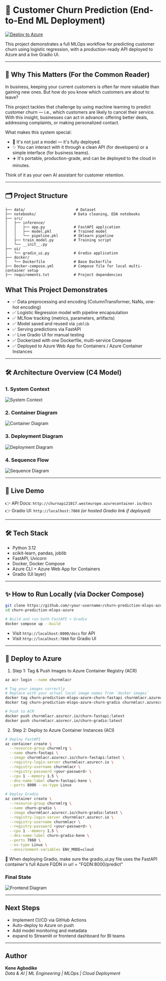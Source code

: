 # 🧠 Customer Churn Prediction (End-to-End ML Deployment)

[![Deploy to Azure](https://aka.ms/deploytoazurebutton)](https://portal.azure.com/#create/Microsoft.WebSite)

This project demonstrates a full MLOps workflow for predicting customer churn using logistic regression, with a production-ready API deployed to Azure and a live Gradio UI.

---

## 🤔 Why This Matters (For the Common Reader)

In business, keeping your current customers is often far more valuable than gaining new ones. But how do you know which customers are about to leave?

This project tackles that challenge by using machine learning to predict customer churn — i.e., which customers are likely to cancel their service. With this insight, businesses can act in advance: offering better deals, addressing complaints, or making personalized contact.

What makes this system special:
- 🤖 It's not just a model — it's fully deployed.
- ✨ You can interact with it through a clean API (for developers) or a simple interface (for business teams).
- ✈️ It's portable, production-grade, and can be deployed to the cloud in minutes.

Think of it as your own AI assistant for customer retention.

---

## 🗂 Project Structure
```
├── data/                       # Dataset
├── notebooks/                 # Data cleaning, EDA notebooks
├── src/
│   ├── inference/
│   │   ├── app.py             # FastAPI application
│   │   ├── model.pkl          # Trained model
│   │   └── pipeline.pkl       # Sklearn pipeline
│   ├── train_model.py         # Training script
│   └── __init__.py
├── ui/
│   └── gradio_ui.py           # Gradio application
├── docker/
│   └── Dockerfile             # Base Dockerfile
├── Docker-compose.yml         # Compose file for local multi-container setup
├── requirements.txt           # Project dependencies
```

## What This Project Demonstrates

- ✅ Data preprocessing and encoding (ColumnTransformer, NaNs, one-hot encoding)
- ✅ Logistic Regression model with pipeline encapsulation
- ✅ MLflow tracking (metrics, parameters, artifacts)
- ✅ Model saved and reused via `joblib`
- ✅ Serving predictions via FastAPI
- ✅ Live Gradio UI for manual testing
- ✅ Dockerized with one Dockerfile, multi-service Compose
- ✅ Deployed to Azure Web App for Containers / Azure Container Instances

---

## 🛠 Architecture Overview (C4 Model)

### 1. System Context
![System Context](out/plantuml_diagrams/C4_system_context_diagram/System_Context.png)

### 2. Container Diagram
![Container Diagram](out/plantuml_diagrams/C4_container_diagram/Container_Diagram.png)

### 3. Deployment Diagram
![Deployment Diagram](out/plantuml_diagrams/C4_deployment_diagram/Deployment_Diagram.png)

### 4. Sequence Flow
![Sequence Diagram](out/plantuml_diagrams/C4_sequence_diagram/Sequence_Diagram.png)

---
## 🚀 Live Demo
👉 API Docs: `http://churnapi21017.westeurope.azurecontainer.io/docs`  
👉 Gradio UI: `http://localhost:7860` *(or hosted Gradio link if deployed)*

---

## 🛠 Tech Stack
- Python 3.12
- scikit-learn, pandas, joblib
- FastAPI, Uvicorn
- Docker, Docker Compose
- Azure CLI + Azure Web App for Containers
- Gradio (UI layer)

---

## ✨ How to Run Locally (via Docker Compose)
```bash
git clone https://github.com/<your-username>/churn-prediction-mlops-azure.git
cd churn-prediction-mlops-azure

# Build and run both FastAPI + Gradio
docker compose up --build
```

- Visit `http://localhost:8000/docs` for API
- Visit `http://localhost:7860` for Gradio UI

---

## 🚤 Deploy to Azure

1. Step 1: Tag & Push Images to Azure Container Registry (ACR)
```bash
az acr login --name churnmlacr

# Tag your images correctly
# Replace with your actual local image names from `docker images`
docker tag churn-prediction-mlops-azure-churn-fastapi churnmlacr.azurecr.io/churn-fastapi:latest
docker tag churn-prediction-mlops-azure-churn-gradio churnmlacr.azurecr.io/churn-gradio:latest

# Push to ACR
docker push churnmlacr.azurecr.io/churn-fastapi:latest
docker push churnmlacr.azurecr.io/churn-gradio:latest
```

2. Step 2: Deploy to Azure Container Instances (ACI)
```bash
# Deploy FastAPI
az container create \
  --resource-group churnmlrg \
  --name churn-fastapi \
  --image churnmlacr.azurecr.io/churn-fastapi:latest \
  --registry-login-server churnmlacr.azurecr.io \
  --registry-username churnmlacr \
  --registry-password <your-password> \
  --cpu 1 --memory 1.5 \
  --dns-name-label churn-fastapi-kene \
  --ports 8000 --os-type Linux

# Deploy Gradio
az container create \
  --resource-group churnmlrg \
  --name churn-gradio \
  --image churnmlacr.azurecr.io/churn-gradio:latest \
  --registry-login-server churnmlacr.azurecr.io \
  --registry-username churnmlacr \
  --registry-password <your-password> \
  --cpu 1 --memory 1.5 \
  --dns-name-label churn-gradio-kene \
  --ports 7860 \
  --os-type Linux \
  --environment-variables ENV_MODE=cloud
```
🔁 When deploying Gradio, make sure the gradio_ui.py file uses the FastAPI container's full Azure FQDN in url = "FQDN:8000/predict"

### Final State
![Frontend Diagram](/frontend.png)

---

## Next Steps
- Implement CI/CD via GitHub Actions
- Auto-deploy to Azure on push
- Add model monitoring and metadata
- expand to Streamlit or frontend dashboard for BI teams

---

## Author
**Kene Agbodike**  
_Data & AI | ML Engineering | MLOps | Cloud Deployment_
